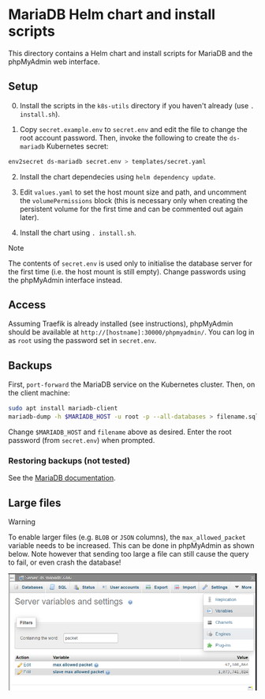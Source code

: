 # MariaDB Helm chart and install scripts

This directory contains a Helm chart and install scripts for MariaDB and the phpMyAdmin web interface.

## Setup

0. Install the scripts in the `k8s-utils` directory if you haven't already (use `. install.sh`).

1. Copy `secret.example.env` to `secret.env` and edit the file to change the root account password.  Then, invoke the following to create the `ds-mariadb` Kubernetes secret:
  ```bash
  env2secret ds-mariadb secret.env > templates/secret.yaml
  ```

2. Install the chart dependecies using `helm dependency update`.

3. Edit `values.yaml` to set the host mount size and path, and uncomment the `volumePermissions` block (this is necessary only when creating the persistent volume for the first time and can be commented out again later).

4. Install the chart using `. install.sh`.

> [!NOTE]
> The contents of `secret.env` is used only to initialise the database server for the first time (i.e. the host mount is still empty). Change passwords using the phpMyAdmin interface instead.

## Access

Assuming Traefik is already installed (see instructions), phpMyAdmin should be available at `http://[hostname]:30000/phpmyadmin/`.  You can log in as `root` using the password set in `secret.env`.

## Backups

First, `port-forward` the MariaDB service on the Kubernetes cluster. Then, on the client machine:

```bash
sudo apt install mariadb-client
mariadb-dump -h $MARIADB_HOST -u root -p --all-databases > filename.sql
```

Change `$MARIADB_HOST` and `filename` above as desired.  Enter the root password (from `secret.env`) when prompted.

### Restoring backups (not tested)

See the [MariaDB documentation](https://mariadb.com/kb/en/restoring-data-from-dump-files/).

## Large files

> [!WARNING]
> To enable larger files (e.g. `BLOB` or `JSON` columns), the `max_allowed_packet` variable needs to be increased. This can be done in phpMyAdmin as shown below. Note however that sending too large a file can still cause the query to fail, or even crash the database!

![alt text](readme_img/mariadb_max_allowed_packet.png)
